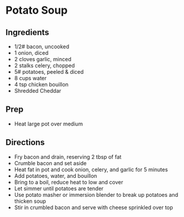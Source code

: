 # Potato Soup

## Ingredients

- 1/2# bacon, uncooked
- 1 onion, diced
- 2 cloves garlic, minced
- 2 stalks celery, chopped
- 5# potatoes, peeled & diced
- 8 cups water
- 4 tsp chicken bouillon
- Shredded Cheddar

## Prep

- Heat large pot over medium

## Directions

- Fry bacon and drain, reserving 2 tbsp of fat
- Crumble bacon and set aside
- Heat fat in pot and cook onion, celery, and garlic for 5 minutes
- Add potatoes, water, and bouillon
- Bring to a boil, reduce heat to low and cover
- Let simmer until potatoes are tender
- Use potato masher or immersion blender to break up potatoes and thicken soup
- Stir in crumbled bacon and serve with cheese sprinkled over top
